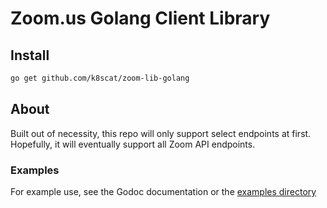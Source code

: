 # Zoom.us Golang Client Library

## Install

```bash
go get github.com/k8scat/zoom-lib-golang
```

## About

Built out of necessity, this repo will only support select endpoints at
first. Hopefully, it will eventually support all Zoom API endpoints.

### Examples

For example use, see the Godoc documentation or the [examples
directory](_example/)
